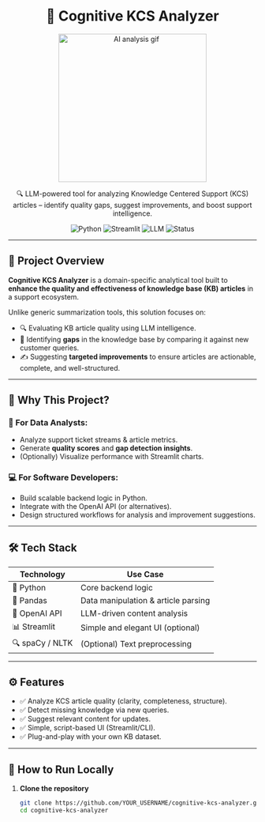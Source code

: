 <h1 align="center">
  🧠 Cognitive KCS Analyzer
</h1>

<p align="center">
  <img src="https://media.giphy.com/media/v1.Y2lkPTc5MGI3NjExbWR6bG1vczA4aTExa3YwM3J6MXBtOHl2N2t5eWc4cTdsNmd0MzZ2diZlcD12MV9naWZzX3NlYXJjaCZjdD1n/3og0IGbkrOEjG/giphy.gif" width="300" alt="AI analysis gif"/>
</p>

<p align="center">
  🔍 LLM-powered tool for analyzing Knowledge Centered Support (KCS) articles – identify quality gaps, suggest improvements, and boost support intelligence.
</p>

<p align="center">
  <img alt="Python" src="https://img.shields.io/badge/python-3.9%2B-blue?logo=python">
  <img alt="Streamlit" src="https://img.shields.io/badge/Built%20with-Streamlit-red?logo=streamlit">
  <img alt="LLM" src="https://img.shields.io/badge/OpenAI-API-green?logo=openai">
  <img alt="Status" src="https://img.shields.io/badge/status-beta-yellow">
</p>

---

## 🚀 Project Overview

**Cognitive KCS Analyzer** is a domain-specific analytical tool built to **enhance the quality and effectiveness of knowledge base (KB) articles** in a support ecosystem.

Unlike generic summarization tools, this solution focuses on:
- 🔍 Evaluating KB article quality using LLM intelligence.
- 🧩 Identifying **gaps** in the knowledge base by comparing it against new customer queries.
- ✍️ Suggesting **targeted improvements** to ensure articles are actionable, complete, and well-structured.

---

## 🎯 Why This Project?

### 🧠 For Data Analysts:
- Analyze support ticket streams & article metrics.
- Generate **quality scores** and **gap detection insights**.
- (Optionally) Visualize performance with Streamlit charts.

### 💻 For Software Developers:
- Build scalable backend logic in Python.
- Integrate with the OpenAI API (or alternatives).
- Design structured workflows for analysis and improvement suggestions.

---

## 🛠 Tech Stack

| Technology      | Use Case                            |
|-----------------|-------------------------------------|
| 🐍 Python        | Core backend logic                  |
| 🧪 Pandas        | Data manipulation & article parsing |
| 🤖 OpenAI API    | LLM-driven content analysis         |
| 📊 Streamlit     | Simple and elegant UI (optional)    |
| 🔍 spaCy / NLTK  | (Optional) Text preprocessing       |

---

## ⚙️ Features

- ✅ Analyze KCS article quality (clarity, completeness, structure).
- ✅ Detect missing knowledge via new queries.
- ✅ Suggest relevant content for updates.
- ✅ Simple, script-based UI (Streamlit/CLI).
- ✅ Plug-and-play with your own KB dataset.

---

## 🧰 How to Run Locally

1. **Clone the repository**
   ```bash
   git clone https://github.com/YOUR_USERNAME/cognitive-kcs-analyzer.git
   cd cognitive-kcs-analyzer
